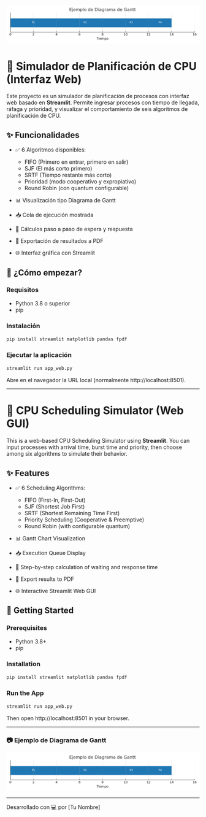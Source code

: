 ![Presentación](ejemplo_gantt.png)


# 🧠 Simulador de Planificación de CPU (Interfaz Web)

Este proyecto es un simulador de planificación de procesos con interfaz web basado en **Streamlit**. Permite ingresar procesos con tiempo de llegada, ráfaga y prioridad, y visualizar el comportamiento de seis algoritmos de planificación de CPU.

## ✨ Funcionalidades

- ✅ 6 Algoritmos disponibles:
  - FIFO (Primero en entrar, primero en salir)
  - SJF (El más corto primero)
  - SRTF (Tiempo restante más corto)
  - Prioridad (modo cooperativo y expropiativo)
  - Round Robin (con quantum configurable)

- 📊 Visualización tipo Diagrama de Gantt
- 📥 Cola de ejecución mostrada
- 🧮 Cálculos paso a paso de espera y respuesta
- 📄 Exportación de resultados a PDF
- 🌐 Interfaz gráfica con Streamlit

## 🚀 ¿Cómo empezar?

### Requisitos

- Python 3.8 o superior
- pip

### Instalación

```bash
pip install streamlit matplotlib pandas fpdf
```

### Ejecutar la aplicación

```bash
streamlit run app_web.py
```

Abre en el navegador la URL local (normalmente http://localhost:8501).

---

# 🧠 CPU Scheduling Simulator (Web GUI)

This is a web-based CPU Scheduling Simulator using **Streamlit**. You can input processes with arrival time, burst time and priority, then choose among six algorithms to simulate their behavior.

## ✨ Features

- ✅ 6 Scheduling Algorithms:
  - FIFO (First-In, First-Out)
  - SJF (Shortest Job First)
  - SRTF (Shortest Remaining Time First)
  - Priority Scheduling (Cooperative & Preemptive)
  - Round Robin (with configurable quantum)

- 📊 Gantt Chart Visualization
- 📥 Execution Queue Display
- 🧮 Step-by-step calculation of waiting and response time
- 📄 Export results to PDF
- 🌐 Interactive Streamlit Web GUI

## 🚀 Getting Started

### Prerequisites

- Python 3.8+
- pip

### Installation

```bash
pip install streamlit matplotlib pandas fpdf
```

### Run the App

```bash
streamlit run app_web.py
```

Then open http://localhost:8501 in your browser.

---

### 📷 Ejemplo de Diagrama de Gantt

![Ejemplo Gantt](ejemplo_gantt.png)

---

Desarrollado con 💻 por [Tu Nombre]